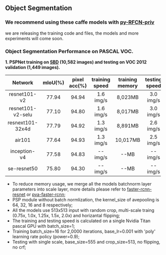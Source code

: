 ## Object Segmentation

### We recommend using these caffe models with [py-RFCN-priv](https://github.com/soeaver/py-RFCN-priv)
we are releasing the training code and files, the models and more experiments will come soon.

### Object Segmentation Performance on PASCAL VOC.
**1. PSPNet training on [SBD](http://home.bharathh.info/pubs/pdfs/BharathICCV2011.pdf) (10,582 images) and testing on VOC 2012 validation (1,449 images).**

 Network|mIoU(%)|pixel acc(%)|training<br/>speed|training<br/>memory|testing<br/>speed|testing<br/>memory
 :---:|:---:|:---:|:---:|:---:|:---:|:---:
 resnet101-v2| 77.94 | 94.94 | 1.6 img/s | 8,023MB | 3.0 img/s | 4,071MB
 resnet101-v2-selu| 77.10 | 94.80 | 1.6 img/s | 8,017MB | 3.0 img/s | 4,065MB
 resnext101-32x4d| 77.79 | 94.92 | 1.3 img/s | 8,891MB | 2.6 img/s | 5,241MB
 air101| 77.64 | 94.93 | 1.3 img/s | 10,017MB | 2.5 img/s | 5,241MB
 inception-v4| 77.58 | 94.83 | -- img/s | --MB | -- img/s | --MB
 se-resnet50| 75.80 | 94.30 | -- img/s | --MB | -- img/s | --MB
 - To reduce memory usage, we merge all the models batchnorm layer parameters into scale layer, more details please refer to [faster-rcnn-resnet](https://github.com/Eniac-Xie/faster-rcnn-resnet#modification) or [pva-faster-rcnn](https://github.com/sanghoon/pva-faster-rcnn/blob/master/tools/gen_merged_model.py);
 - PSP module without batch normlization, the kernel_size of avepooling is 64, 32, 16 and 8 respectively;
 - All the models use 513x513 input with random crop, multi-scale traing (0.75x, 1.0x, 1.25x, 1.5x, 2.0x) and horizantal flipping;
 - The training and testing speed is calculated on a single Nvidia Titan pascal GPU with batch_size=1;
 - Training batch_size=16 for 2,0000 iterations, base_lr=0.001 with 'poly' learning rate policy (power=0.9);
 - Testing with single scale, base_size=555 and crop_size=513, no flipping, no crf;
